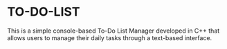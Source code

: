 # TO-DO-LIST
This is a simple console-based To-Do List Manager developed in C++ that allows users to manage their daily tasks through a text-based interface. 

